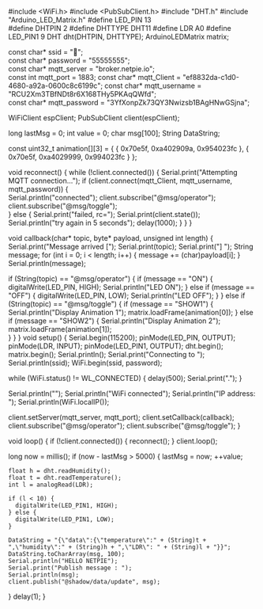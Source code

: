 #include <WiFi.h>
#include <PubSubClient.h>
#include "DHT.h"
#include "Arduino_LED_Matrix.h"
#define LED_PIN 13  
#define DHTPIN 2 
#define DHTTYPE DHT11
#define LDR A0
#define LED_PIN1 9
DHT dht(DHTPIN, DHTTYPE);
ArduinoLEDMatrix matrix;

const char* ssid = "🥨";                
const char* password = "55555555";            
const char* mqtt_server = "broker.netpie.io";  
const int mqtt_port = 1883;
const char* mqtt_Client = "ef8832da-c1d0-4680-a92a-0600c8c6199c"; 
const char* mqtt_username = "RCU2Xm3TBfNDt8r6X168THy5PKAqQWfd";   
const char* mqtt_password = "3YfXonpZk73QY3Nwizsb1BAgHNwGSjna";   

WiFiClient espClient;
PubSubClient client(espClient);

long lastMsg = 0;
int value = 0;
char msg[100];
String DataString;

const uint32_t animation[][3] = {
  { 0x70e5f, 0xa402909a, 0x954023fc },
  { 0x70e5f, 0xa4029999, 0x994023fc }
};

void reconnect() {
  while (!client.connected()) {
    Serial.print("Attempting MQTT connection...");
    if (client.connect(mqtt_Client, mqtt_username, mqtt_password)) {  
      Serial.println("connected");
      client.subscribe("@msg/operator");  
      client.subscribe("@msg/toggle");   
    } else {
      Serial.print("failed, rc=");
      Serial.print(client.state());
      Serial.println("try again in 5 seconds");
      delay(1000);
    }
  }
}

void callback(char* topic, byte* payload, unsigned int length) {
  Serial.print("Message arrived [");
  Serial.print(topic);
  Serial.print("] ");
  String message;
  for (int i = 0; i < length; i++) {
    message += (char)payload[i];
  }
  Serial.println(message);

  if (String(topic) == "@msg/operator") {
    if (message == "ON") {
      digitalWrite(LED_PIN, HIGH);
      Serial.println("LED ON");
    } else if (message == "OFF") {
      digitalWrite(LED_PIN, LOW);
      Serial.println("LED OFF");
    }
  } else if (String(topic) == "@msg/toggle") {
    if (message == "SHOW1") {
      Serial.println("Display Animation 1");
      matrix.loadFrame(animation[0]); 
    } else if (message == "SHOW2") {
      Serial.println("Display Animation 2");
      matrix.loadFrame(animation[1]);  
    }
  }
}
void setup() {
  Serial.begin(115200);
  pinMode(LED_PIN, OUTPUT);
  pinMode(LDR, INPUT);
  pinMode(LED_PIN1, OUTPUT);
  dht.begin();
  matrix.begin();
  Serial.println();
  Serial.print("Connecting to ");
  Serial.println(ssid);
  WiFi.begin(ssid, password); 

  while (WiFi.status() != WL_CONNECTED) {
    delay(500);
    Serial.print(".");
  }

  Serial.println("");
  Serial.println("WiFi connected");
  Serial.println("IP address: ");
  Serial.println(WiFi.localIP());  

  client.setServer(mqtt_server, mqtt_port); 
  client.setCallback(callback);           
  client.subscribe("@msg/operator");
  client.subscribe("@msg/toggle");
}

void loop() {
  if (!client.connected()) {
    reconnect();
  }
  client.loop();

  long now = millis();
  if (now - lastMsg > 5000) {
    lastMsg = now;
    ++value;

    float h = dht.readHumidity();
    float t = dht.readTemperature();
    int l = analogRead(LDR);

    if (l < 10) {
      digitalWrite(LED_PIN1, HIGH); 
    } else {
      digitalWrite(LED_PIN1, LOW);  
    }

    DataString = "{\"data\":{\"temperature\":" + (String)t + ",\"humidity\":" + (String)h + ",\"LDR\": " + (String)l + "}}";
    DataString.toCharArray(msg, 100);
    Serial.println("HELLO NETPIE");
    Serial.print("Publish message : ");
    Serial.println(msg);
    client.publish("@shadow/data/update", msg);
  }
  delay(1);
}
